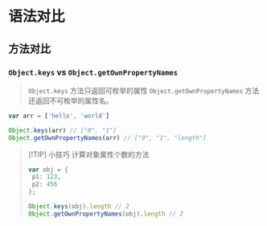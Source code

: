 # 语法对比

## 方法对比
### `Object.keys` vs `Object.getOwnPropertyNames`
> `Object.keys` 方法只返回可枚举的属性
> `Object.getOwnPropertyNames` 方法还返回不可枚举的属性名。

```ts
var arr = ['hello', 'world']

Object.keys(arr) // ["0", "1"]
Object.getOwnPropertyNames(arr) // ["0", "1", "length"]
```

> [!TIP] 小技巧
> 计算对象属性个数的方法
> ```ts
>var obj = {
>  p1: 123,
>  p2: 456
>};
>
>Object.keys(obj).length // 2
>Object.getOwnPropertyNames(obj).length // 2
> ```